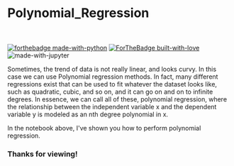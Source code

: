 # Polynomial_Regression
<br><br>
[![forthebadge made-with-python](http://ForTheBadge.com/images/badges/made-with-python.svg)](https://www.python.org/)
[![ForTheBadge built-with-love](http://ForTheBadge.com/images/badges/built-with-love.svg)](http://kambojtarun.pythonanywhere.com/)<br>
![made-with-jupyter](https://img.shields.io/badge/jupyter-6.0-ff7a05?style=for-the-badge&logo=Jupyter)

Sometimes, the trend of data is not really linear, and looks curvy. In this case we can use Polynomial regression methods. 
In fact, many different regressions exist that can be used to fit whatever the dataset looks like, such as quadratic, cubic, and so on, and it can go on and on to infinite degrees.
In essence, we can call all of these, polynomial regression, 
where the relationship between the independent variable x and the dependent variable y is modeled as an nth degree polynomial in x.

In the notebook above, I've shown you how to perform polynomial regression.

### Thanks for viewing!
